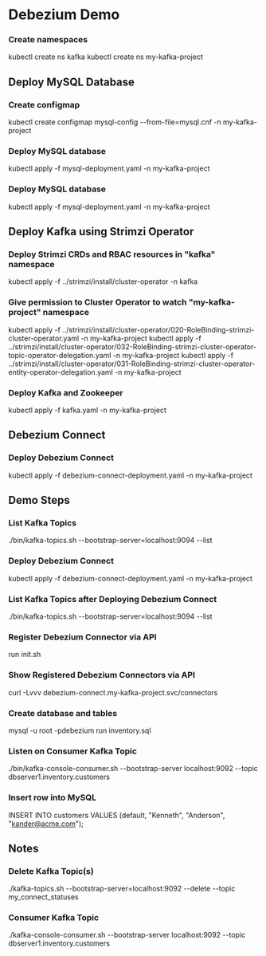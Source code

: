 # Debezium Demo
### Create namespaces
kubectl create ns kafka
kubectl create ns my-kafka-project

## Deploy MySQL Database
### Create configmap
kubectl create configmap mysql-config --from-file=mysql.cnf -n my-kafka-project

### Deploy MySQL database
kubectl apply -f mysql-deployment.yaml -n my-kafka-project

### Deploy MySQL database
kubectl apply -f mysql-deployment.yaml -n my-kafka-project


## Deploy Kafka using Strimzi Operator
### Deploy Strimzi CRDs and RBAC resources in "kafka" namespace
kubectl apply -f ../strimzi/install/cluster-operator -n kafka

### Give permission to Cluster Operator to watch "my-kafka-project" namespace
kubectl apply -f ../strimzi/install/cluster-operator/020-RoleBinding-strimzi-cluster-operator.yaml -n my-kafka-project
kubectl apply -f ../strimzi/install/cluster-operator/032-RoleBinding-strimzi-cluster-operator-topic-operator-delegation.yaml -n my-kafka-project
kubectl apply -f ../strimzi/install/cluster-operator/031-RoleBinding-strimzi-cluster-operator-entity-operator-delegation.yaml -n my-kafka-project

### Deploy Kafka and Zookeeper
kubectl apply -f kafka.yaml -n my-kafka-project


## Debezium Connect
### Deploy Debezium Connect
kubectl apply -f debezium-connect-deployment.yaml -n my-kafka-project



## Demo Steps
### List Kafka Topics
./bin/kafka-topics.sh --bootstrap-server=localhost:9094 --list

### Deploy Debezium Connect
kubectl apply -f debezium-connect-deployment.yaml -n my-kafka-project

### List Kafka Topics after Deploying Debezium Connect
./bin/kafka-topics.sh --bootstrap-server=localhost:9094 --list

### Register Debezium Connector via API
run init.sh

### Show Registered Debezium Connectors via API
curl -Lvvv debezium-connect.my-kafka-project.svc/connectors

### Create database and tables
mysql -u root -pdebezium
run inventory.sql

### Listen on Consumer Kafka Topic
./bin/kafka-console-consumer.sh  --bootstrap-server localhost:9092 --topic dbserver1.inventory.customers

### Insert row into MySQL
INSERT INTO customers VALUES (default, "Kenneth", "Anderson", "kander@acme.com");


## Notes
### Delete Kafka Topic(s)
./kafka-topics.sh --bootstrap-server=localhost:9092 --delete --topic my_connect_statuses

### Consumer Kafka Topic
./kafka-console-consumer.sh  --bootstrap-server localhost:9092 --topic dbserver1.inventory.customers


